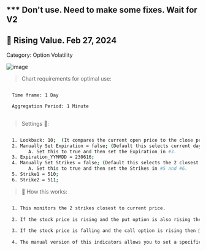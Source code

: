 ## *** Don't use. Need to make some fixes. Wait for V2

## 🚀 Rising Value. Feb 27, 2024

Category: Option Volatility

![image](https://github.com/2187Nick/thinkscript/assets/75052782/eb95a1ac-a9ca-475c-9c63-6c2e260ef1b2)


> Chart requirements for optimal use:
```bash

  Time frame: 1 Day

  Aggregation Period: 1 Minute
  
```




> Settings 👷‍:

```bash

  1. Lookback: 10;  (It compares the current open price to the close price 10 minutes back)
  2. Manually Set Expiration = false; (Default this selects current day. Which is good for SPY and QQQ)
        A. Set this to true and then set the Expiration in #3.
  3. Expiration_YYMMDD = 230616;
  4. Manually Set Strikes = false; (Default this selects the 2 closest strikes. Which is good for SPY and QQQ)
        A. Set this to true and then set the Strikes in #5 and #6.
  5. Strike1 = 510;
  6. Strike2 = 511;


 ```


> 🧪 How this works: 

```bash

  1. This monitors the 2 strikes closest to current price.
  
  2. If the stock price is rising and the put option is also rising then 🐼 bearish divergence.
  
  3. If the stock price is falling and the call option is rising then 🐂 bullish divergence.
  
  4. The manual version of this indicators allows you to set a specific expiration date and strikes

 ```
 
